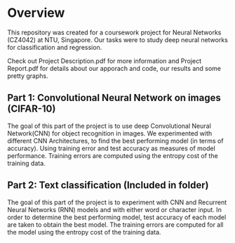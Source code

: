 # Overview

This repository was created for a coursework project for Neural Networks (CZ4042) at NTU, Singapore. Our tasks were to study deep neural networks for classification and regression.

Check out Project Description.pdf for more information and Project Report.pdf for details about our apporach and code, our results and some pretty graphs.

## Part 1: Convolutional Neural Network on images (CIFAR-10)

The goal of this part of the project is to use deep Convolutional Neural Network(CNN) for object recognition in images. We experimented with different CNN Architectures, to find the best performing model (in terms of accuracy). Using training error and test accuracy as measures of model performance. Training errors are computed using the entropy cost of the training data.

## Part 2: Text classification (Included in folder)

The goal of this part of the project is to experiment with CNN and Recurrent Neural Networks (RNN) models and with either word or character input. In order to determine the best performing model, test accuracy of each model are taken to obtain the best model. The training errors are computed for all the model using the entropy cost of the training data.
